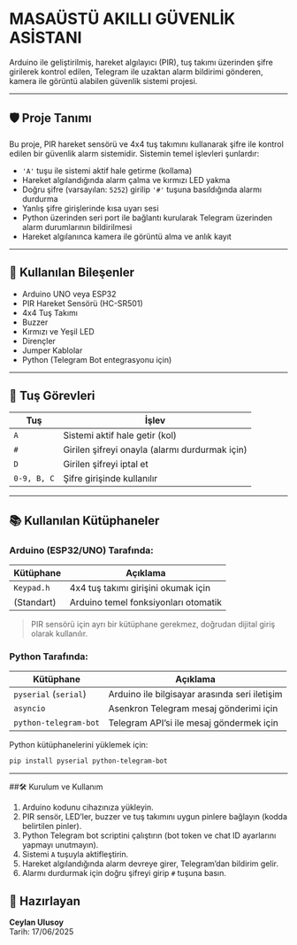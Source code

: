 # MASAÜSTÜ AKILLI GÜVENLİK ASİSTANI

Arduino ile geliştirilmiş, hareket algılayıcı (PIR), tuş takımı üzerinden şifre girilerek kontrol edilen, Telegram ile uzaktan alarm bildirimi gönderen, kamera ile görüntü alabilen güvenlik sistemi projesi.

---

## 🛡️ Proje Tanımı

Bu proje, PIR hareket sensörü ve 4x4 tuş takımını kullanarak şifre ile kontrol edilen bir güvenlik alarm sistemidir. Sistemin temel işlevleri şunlardır:

- `'A'` tuşu ile sistemi aktif hale getirme (kollama)  
- Hareket algılandığında alarm çalma ve kırmızı LED yakma  
- Doğru şifre (varsayılan: `5252`) girilip `'#'` tuşuna basıldığında alarmı durdurma  
- Yanlış şifre girişlerinde kısa uyarı sesi  
- Python üzerinden seri port ile bağlantı kurularak Telegram üzerinden alarm durumlarının bildirilmesi  
- Hareket algılanınca kamera ile görüntü alma ve anlık kayıt  

---

## 🧩 Kullanılan Bileşenler

- Arduino UNO veya ESP32  
- PIR Hareket Sensörü (HC-SR501)  
- 4x4 Tuş Takımı  
- Buzzer  
- Kırmızı ve Yeşil LED  
- Dirençler  
- Jumper Kablolar  
- Python (Telegram Bot entegrasyonu için)  

---

## 🔧 Tuş Görevleri

| Tuş        | İşlev                                   |
|------------|----------------------------------------|
| `A`        | Sistemi aktif hale getir (kol)         |
| `#`        | Girilen şifreyi onayla (alarmı durdurmak için) |
| `D`        | Girilen şifreyi iptal et                |
| `0-9, B, C`| Şifre girişinde kullanılır              |

---

## 📚 Kullanılan Kütüphaneler

### Arduino (ESP32/UNO) Tarafında:

| Kütüphane  | Açıklama                              |
|------------|-------------------------------------|
| `Keypad.h` | 4x4 tuş takımı girişini okumak için |
| (Standart) | Arduino temel fonksiyonları otomatik|

> PIR sensörü için ayrı bir kütüphane gerekmez, doğrudan dijital giriş olarak kullanılır.

### Python Tarafında:

| Kütüphane             | Açıklama                                  |
|-----------------------|-------------------------------------------|
| `pyserial` (`serial`) | Arduino ile bilgisayar arasında seri iletişim |
| `asyncio`             | Asenkron Telegram mesaj gönderimi için    |
| `python-telegram-bot` | Telegram API’si ile mesaj göndermek için  |

Python kütüphanelerini yüklemek için:

```bash
pip install pyserial python-telegram-bot
```
---

##🛠️ Kurulum ve Kullanım

1. Arduino kodunu cihazınıza yükleyin.  
2. PIR sensör, LED’ler, buzzer ve tuş takımını uygun pinlere bağlayın (kodda belirtilen pinler).  
3. Python Telegram bot scriptini çalıştırın (bot token ve chat ID ayarlarını yapmayı unutmayın).  
4. Sistemi `A` tuşuyla aktifleştirin.  
5. Hareket algılandığında alarm devreye girer, Telegram’dan bildirim gelir.  
6. Alarmı durdurmak için doğru şifreyi girip `#` tuşuna basın.  



## 📅 Hazırlayan

**Ceylan Ulusoy**  
Tarih: 17/06/2025

